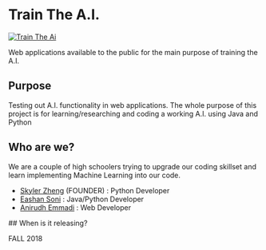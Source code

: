 # Train The A.I.

[![Train The Ai](http://donerightremodelingny.com/wp-content/uploads/2016/11/button-click-here.png)](http://traintheai.ml/)

Web applications available to the public for the main purpose of training the A.I.

## Purpose

Testing out A.I. functionality in web applications. The whole purpose of this project is for learning/researching and coding a working A.I. using Java and Python

## Who are we?

We are a couple of high schoolers trying to upgrade our coding skillset and learn implementing Machine Learning into our code.
<ul>
<li><a href="http://www.github.com/SkylerZheng45">Skyler Zheng</a> (FOUNDER) : Python Developer</li>
<li><a href="http://www.github.com/parrot15">Eashan Soni</a> : Java/Python Developer</li>
<li><a href="http://www.anirudhemmadi.com">Anirudh Emmadi</a> : Web Developer</li>
</ul>
## When is it releasing?

FALL 2018
